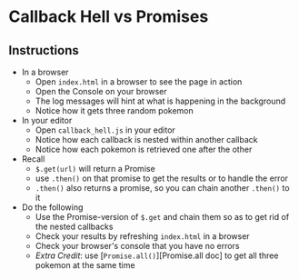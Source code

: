 # Callback Hell vs Promises

## Instructions

- In a browser
  - Open `index.html` in a browser to see the page in action
  - Open the Console on your browser
  - The log messages will hint at what is happening in the background
  - Notice how it gets three random pokemon
- In your editor
  - Open `callback_hell.js` in your editor
  - Notice how each callback is nested within another callback
  - Notice how each pokemon is retrieved one after the other
- Recall
  - `$.get(url)` will return a Promise
  - use `.then()` on that promise to get the results or to handle the error
  - `.then()` also returns a promise, so you can chain another `.then()` to it
- Do the following
  - Use the Promise-version of `$.get` and chain them so as to get rid of the nested callbacks
  - Check your results by refreshing `index.html` in a browser
  - Check your browser's console that you have no errors
  - _Extra Credit_: use [`Promise.all()`][Promise.all doc] to get all three pokemon at the same time
